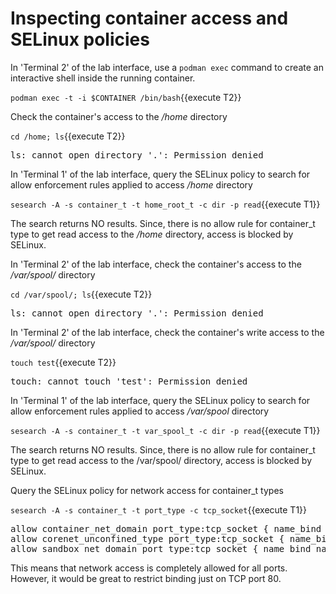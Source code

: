 # Inspecting container access and SELinux policies

In 'Terminal 2' of the lab interface, use a `podman exec` command to create an interactive shell inside the running container.

`podman exec -t -i $CONTAINER /bin/bash`{{execute T2}}

Check the container's access to the */home* directory

`cd /home; ls`{{execute T2}}

<pre class="file">
ls: cannot open directory '.': Permission denied
</pre>

In 'Terminal 1' of the lab interface, query the SELinux policy to search for allow enforcement rules applied to access */home* directory

`sesearch -A -s container_t -t home_root_t -c dir -p read`{{execute T1}}

The search returns NO results. Since, there is no allow rule for container_t type to get read access to the */home* directory, access 
is blocked by SELinux.

In 'Terminal 2' of the lab interface, check the container's access to the */var/spool/* directory

`cd /var/spool/; ls`{{execute T2}}

<pre class="file">
ls: cannot open directory '.': Permission denied
</pre>

In 'Terminal 2' of the lab interface, check the container's write access to the */var/spool/* directory

`touch test`{{execute T2}}

<pre class="file">
touch: cannot touch 'test': Permission denied
</pre>

In 'Terminal 1' of the lab interface, query the SELinux policy to search for allow enforcement rules applied to access */var/spool* directory

`sesearch -A -s container_t -t var_spool_t -c dir -p read`{{execute T1}}

The search returns NO results. Since, there is no allow rule for container_t type to get read access to the /var/spool/ directory, access 
is blocked by SELinux.

Query the SELinux policy for network access for container_t types

`sesearch -A -s container_t -t port_type -c tcp_socket`{{execute T1}}

<pre class="file">
allow container_net_domain port_type:tcp_socket { name_bind name_connect recv_msg send_msg };
allow corenet_unconfined_type port_type:tcp_socket { name_bind name_connect recv_msg send_msg };
allow sandbox_net_domain port_type:tcp_socket { name_bind name_connect recv_msg send_msg };
</pre>

This means that network access is completely allowed for all ports. However, it would be great to restrict binding just on TCP port 80.
